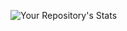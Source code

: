 ![Your Repository's Stats](https://github-readme-stats.vercel.app/api?username=amendezm&show_icons=true)

